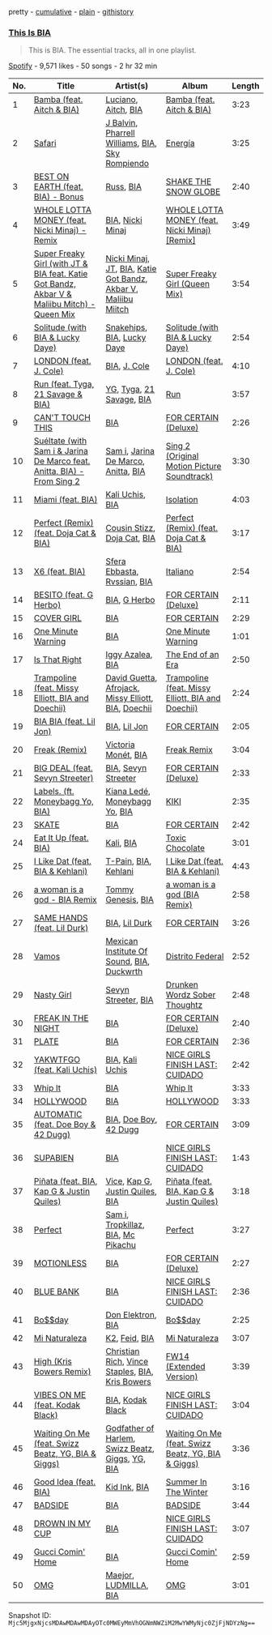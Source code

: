 pretty - [cumulative](/playlists/cumulative/37i9dQZF1DZ06evO3Q9uUx.md) - [plain](/playlists/plain/37i9dQZF1DZ06evO3Q9uUx) - [githistory](https://github.githistory.xyz/mackorone/spotify-playlist-archive/blob/main/playlists/plain/37i9dQZF1DZ06evO3Q9uUx)

### [This Is BIA](https://open.spotify.com/playlist/37i9dQZF1DZ06evO3Q9uUx)

> This is BIA\. The essential tracks, all in one playlist.

[Spotify](https://open.spotify.com/user/spotify) - 9,571 likes - 50 songs - 2 hr 32 min

| No. | Title | Artist(s) | Album | Length |
|---|---|---|---|---|
| 1 | [Bamba \(feat\. Aitch & BIA\)](https://open.spotify.com/track/7nFJSfGvvV0WjatTZN6QYi) | [Luciano](https://open.spotify.com/artist/3CJKkU0XuElRT1z8rEtIYg), [Aitch](https://open.spotify.com/artist/2PJEagPIxaBugeMjIyKVXF), [BIA](https://open.spotify.com/artist/6veh5zbFpm31XsPdjBgPER) | [Bamba \(feat\. Aitch & BIA\)](https://open.spotify.com/album/3cOBmVLauHdg4S3F7sJHyF) | 3:23 |
| 2 | [Safari](https://open.spotify.com/track/456xBIOmLRoLzCvCzZrWge) | [J Balvin](https://open.spotify.com/artist/1vyhD5VmyZ7KMfW5gqLgo5), [Pharrell Williams](https://open.spotify.com/artist/2RdwBSPQiwcmiDo9kixcl8), [BIA](https://open.spotify.com/artist/6veh5zbFpm31XsPdjBgPER), [Sky Rompiendo](https://open.spotify.com/artist/51XrH5fQP2oIQynuKxSWcW) | [Energía](https://open.spotify.com/album/4cGc9Eeb3Gjff2Aq5ILLEf) | 3:25 |
| 3 | [BEST ON EARTH \(feat\. BIA\) \- Bonus](https://open.spotify.com/track/0xKBkLcF71uUQeTA7FSu4A) | [Russ](https://open.spotify.com/artist/1z7b1Pr1rSlvWRzsW3HOrS), [BIA](https://open.spotify.com/artist/6veh5zbFpm31XsPdjBgPER) | [SHAKE THE SNOW GLOBE](https://open.spotify.com/album/2ZzatxW5gv1XZ0uai8TKxk) | 2:40 |
| 4 | [WHOLE LOTTA MONEY \(feat\. Nicki Minaj\) \- Remix](https://open.spotify.com/track/67G6iaOw8DZqp1z8STR89R) | [BIA](https://open.spotify.com/artist/6veh5zbFpm31XsPdjBgPER), [Nicki Minaj](https://open.spotify.com/artist/0hCNtLu0JehylgoiP8L4Gh) | [WHOLE LOTTA MONEY \(feat\. Nicki Minaj\) \[Remix\]](https://open.spotify.com/album/7swo0lVREzeFmLpCTKAkzs) | 3:49 |
| 5 | [Super Freaky Girl \(with JT & BIA feat\. Katie Got Bandz, Akbar V & Maliibu Mitch\) \- Queen Mix](https://open.spotify.com/track/4dFKEyGrwmIimMqwYleFOR) | [Nicki Minaj](https://open.spotify.com/artist/0hCNtLu0JehylgoiP8L4Gh), [JT](https://open.spotify.com/artist/39af15p0feaAOdL9DTRj3m), [BIA](https://open.spotify.com/artist/6veh5zbFpm31XsPdjBgPER), [Katie Got Bandz](https://open.spotify.com/artist/48ObYO3GM7R76nRcfyvnM9), [Akbar V](https://open.spotify.com/artist/74PEUb9Hxn7dY8jjgnQvSw), [Maliibu Miitch](https://open.spotify.com/artist/5J1JcdYCPj44YKz6kVA5wx) | [Super Freaky Girl \(Queen Mix\)](https://open.spotify.com/album/0kTHpgQCab29IVUdUIVtI6) | 3:54 |
| 6 | [Solitude \(with BIA & Lucky Daye\)](https://open.spotify.com/track/2cjhbrRCiUwRWL2PDPpDAu) | [Snakehips](https://open.spotify.com/artist/2FwJwEswyIUAljqgjNSHgP), [BIA](https://open.spotify.com/artist/6veh5zbFpm31XsPdjBgPER), [Lucky Daye](https://open.spotify.com/artist/5Vuvs6Py2JRU7WiFDVsI7J) | [Solitude \(with BIA & Lucky Daye\)](https://open.spotify.com/album/5R0IoGOOlP8dbynqmABnYA) | 2:54 |
| 7 | [LONDON \(feat\. J\. Cole\)](https://open.spotify.com/track/5vhrsx08dHh2QcVh1Rsiwt) | [BIA](https://open.spotify.com/artist/6veh5zbFpm31XsPdjBgPER), [J\. Cole](https://open.spotify.com/artist/6l3HvQ5sa6mXTsMTB19rO5) | [LONDON \(feat\. J\. Cole\)](https://open.spotify.com/album/5rIHQjM7xy35RYx9E3XaqS) | 4:10 |
| 8 | [Run \(feat\. Tyga, 21 Savage & BIA\)](https://open.spotify.com/track/7ItXHU9yVm8AUkMyo4kffF) | [YG](https://open.spotify.com/artist/0A0FS04o6zMoto8OKPsDwY), [Tyga](https://open.spotify.com/artist/5LHRHt1k9lMyONurDHEdrp), [21 Savage](https://open.spotify.com/artist/1URnnhqYAYcrqrcwql10ft), [BIA](https://open.spotify.com/artist/6veh5zbFpm31XsPdjBgPER) | [Run](https://open.spotify.com/album/7b7CkJuDzMUFt0vbzj0pjv) | 3:57 |
| 9 | [CAN'T TOUCH THIS](https://open.spotify.com/track/1LJYn86ysceH708AIkw0VZ) | [BIA](https://open.spotify.com/artist/6veh5zbFpm31XsPdjBgPER) | [FOR CERTAIN \(Deluxe\)](https://open.spotify.com/album/76j8Cihag4ps0oykYSo0Bc) | 2:26 |
| 10 | [Suéltate \(with Sam i & Jarina De Marco feat\. Anitta, BIA\) \- From Sing 2](https://open.spotify.com/track/3nUcCMjX6up5Ik95sTpNU0) | [Sam i](https://open.spotify.com/artist/5AUTN6tMncnOnYgJK1VM6K), [Jarina De Marco](https://open.spotify.com/artist/2Ju0kEPJxYUo0XM2PNUGeL), [Anitta](https://open.spotify.com/artist/7FNnA9vBm6EKceENgCGRMb), [BIA](https://open.spotify.com/artist/6veh5zbFpm31XsPdjBgPER) | [Sing 2 \(Original Motion Picture Soundtrack\)](https://open.spotify.com/album/3WCLzYOlSmLD2cy1RXdwUd) | 3:30 |
| 11 | [Miami \(feat\. BIA\)](https://open.spotify.com/track/5oJAaPRS2EzNIc8EWIbucE) | [Kali Uchis](https://open.spotify.com/artist/1U1el3k54VvEUzo3ybLPlM), [BIA](https://open.spotify.com/artist/6veh5zbFpm31XsPdjBgPER) | [Isolation](https://open.spotify.com/album/4EPQtdq6vvwxuYeQTrwDVY) | 4:03 |
| 12 | [Perfect \(Remix\) \(feat\. Doja Cat & BIA\)](https://open.spotify.com/track/31tgCy8mn6sFuIiHSHfEhm) | [Cousin Stizz](https://open.spotify.com/artist/0KpCz7V5XRkqKuM1JDf56O), [Doja Cat](https://open.spotify.com/artist/5cj0lLjcoR7YOSnhnX0Po5), [BIA](https://open.spotify.com/artist/6veh5zbFpm31XsPdjBgPER) | [Perfect \(Remix\) \(feat\. Doja Cat & BIA\)](https://open.spotify.com/album/2S5f607kus6aZo5UcA3gPS) | 3:17 |
| 13 | [X6 \(feat\. BIA\)](https://open.spotify.com/track/723BtHZOTCxN2xOselHQpG) | [Sfera Ebbasta](https://open.spotify.com/artist/23TFHmajVfBtlRx5MXqgoz), [Rvssian](https://open.spotify.com/artist/1fctva4kpRbg2k3v7kwRuS), [BIA](https://open.spotify.com/artist/6veh5zbFpm31XsPdjBgPER) | [Italiano](https://open.spotify.com/album/6mcfFvRK1uZEoCa6P1xuxl) | 2:54 |
| 14 | [BESITO \(feat\. G Herbo\)](https://open.spotify.com/track/1JTJws1FmfNRrF90bns0TT) | [BIA](https://open.spotify.com/artist/6veh5zbFpm31XsPdjBgPER), [G Herbo](https://open.spotify.com/artist/5QdEbQJ3ylBnc3gsIASAT5) | [FOR CERTAIN \(Deluxe\)](https://open.spotify.com/album/76j8Cihag4ps0oykYSo0Bc) | 2:11 |
| 15 | [COVER GIRL](https://open.spotify.com/track/3l1DD2X1lomNhj6xO3ftcb) | [BIA](https://open.spotify.com/artist/6veh5zbFpm31XsPdjBgPER) | [FOR CERTAIN](https://open.spotify.com/album/5B857SgrQIAmcJGj0sFOSg) | 2:29 |
| 16 | [One Minute Warning](https://open.spotify.com/track/0IVrI7SYvqq18xYu1N2GiD) | [BIA](https://open.spotify.com/artist/6veh5zbFpm31XsPdjBgPER) | [One Minute Warning](https://open.spotify.com/album/2WJNKgf3ojXKrQXzzJQWvR) | 1:01 |
| 17 | [Is That Right](https://open.spotify.com/track/3vbfLTQ4F7CvL3DGO1cdZF) | [Iggy Azalea](https://open.spotify.com/artist/5yG7ZAZafVaAlMTeBybKAL), [BIA](https://open.spotify.com/artist/6veh5zbFpm31XsPdjBgPER) | [The End of an Era](https://open.spotify.com/album/7lpONbbHTKDFk5nDpOgdFD) | 2:50 |
| 18 | [Trampoline \(feat\. Missy Elliott, BIA and Doechii\)](https://open.spotify.com/track/0gIVNoo3H05GyR4ExxmQOa) | [David Guetta](https://open.spotify.com/artist/1Cs0zKBU1kc0i8ypK3B9ai), [Afrojack](https://open.spotify.com/artist/4D75GcNG95ebPtNvoNVXhz), [Missy Elliott](https://open.spotify.com/artist/2wIVse2owClT7go1WT98tk), [BIA](https://open.spotify.com/artist/6veh5zbFpm31XsPdjBgPER), [Doechii](https://open.spotify.com/artist/4E2rKHVDssGJm2SCDOMMJB) | [Trampoline \(feat\. Missy Elliott, BIA and Doechii\)](https://open.spotify.com/album/2Pr2gqGNGdyyqUMCkQ0V2V) | 2:24 |
| 19 | [BIA BIA \(feat\. Lil Jon\)](https://open.spotify.com/track/23xteU6IlMeNxJ2sYcjHlR) | [BIA](https://open.spotify.com/artist/6veh5zbFpm31XsPdjBgPER), [Lil Jon](https://open.spotify.com/artist/7sfl4Xt5KmfyDs2T3SVSMK) | [FOR CERTAIN](https://open.spotify.com/album/5B857SgrQIAmcJGj0sFOSg) | 2:05 |
| 20 | [Freak \(Remix\)](https://open.spotify.com/track/1bzdoX1w5IZlWt15z4y1t1) | [Victoria Monét](https://open.spotify.com/artist/63XBtGSEZINSyXylZxEUbv), [BIA](https://open.spotify.com/artist/6veh5zbFpm31XsPdjBgPER) | [Freak Remix](https://open.spotify.com/album/4epvIuL8vjGOcBaEslxT5p) | 3:04 |
| 21 | [BIG DEAL \(feat\. Sevyn Streeter\)](https://open.spotify.com/track/1bt7CW9eLvrgYqMuBFqHOf) | [BIA](https://open.spotify.com/artist/6veh5zbFpm31XsPdjBgPER), [Sevyn Streeter](https://open.spotify.com/artist/6If57j6e3TXXk0HiLcIZca) | [FOR CERTAIN \(Deluxe\)](https://open.spotify.com/album/76j8Cihag4ps0oykYSo0Bc) | 2:33 |
| 22 | [Labels\. \(ft\. Moneybagg Yo, BIA\)](https://open.spotify.com/track/3H6jIGAjC93RTm9MihQe3w) | [Kiana Ledé](https://open.spotify.com/artist/7jZMxhsB8djyIbYmoiJSTs), [Moneybagg Yo](https://open.spotify.com/artist/3tJoFztHeIJkJWMrx0td2f), [BIA](https://open.spotify.com/artist/6veh5zbFpm31XsPdjBgPER) | [KIKI](https://open.spotify.com/album/6UmILTxwjM8sME3wbsZgQh) | 2:35 |
| 23 | [SKATE](https://open.spotify.com/track/5eeNzRV0twsDptfHslE7XR) | [BIA](https://open.spotify.com/artist/6veh5zbFpm31XsPdjBgPER) | [FOR CERTAIN](https://open.spotify.com/album/5B857SgrQIAmcJGj0sFOSg) | 2:42 |
| 24 | [Eat It Up \(feat\. BIA\)](https://open.spotify.com/track/3nePMGxrBMKtffHpkKqSHA) | [Kali](https://open.spotify.com/artist/1YRqgFNXqRyMDRr8ClS1NL), [BIA](https://open.spotify.com/artist/6veh5zbFpm31XsPdjBgPER) | [Toxic Chocolate](https://open.spotify.com/album/5X4gn5R6OOy34QpVRReCnh) | 3:01 |
| 25 | [I Like Dat \(feat\. BIA & Kehlani\)](https://open.spotify.com/track/3e1C4xcn4REvbAa7M6VshF) | [T\-Pain](https://open.spotify.com/artist/3aQeKQSyrW4qWr35idm0cy), [BIA](https://open.spotify.com/artist/6veh5zbFpm31XsPdjBgPER), [Kehlani](https://open.spotify.com/artist/0cGUm45nv7Z6M6qdXYQGTX) | [I Like Dat \(feat\. BIA & Kehlani\)](https://open.spotify.com/album/6j46dFtnzrjKNAmfcEtpKJ) | 4:43 |
| 26 | [a woman is a god \- BIA Remix](https://open.spotify.com/track/1bjKLAHQUcSOK6zBr9ZgDv) | [Tommy Genesis](https://open.spotify.com/artist/2qDdxfKUpYg8wc49KIuT3b), [BIA](https://open.spotify.com/artist/6veh5zbFpm31XsPdjBgPER) | [a woman is a god \(BIA Remix\)](https://open.spotify.com/album/1GM7yBzzTnJ7TvTysxvaQj) | 2:58 |
| 27 | [SAME HANDS \(feat\. Lil Durk\)](https://open.spotify.com/track/5AE9DzJr8jhTFgcbkCvrPq) | [BIA](https://open.spotify.com/artist/6veh5zbFpm31XsPdjBgPER), [Lil Durk](https://open.spotify.com/artist/3hcs9uc56yIGFCSy9leWe7) | [FOR CERTAIN](https://open.spotify.com/album/5B857SgrQIAmcJGj0sFOSg) | 3:26 |
| 28 | [Vamos](https://open.spotify.com/track/4gbRykMoB7dM0okw4DHj5J) | [Mexican Institute Of Sound](https://open.spotify.com/artist/4TPTW3cTwUtiihgOMSQfmy), [BIA](https://open.spotify.com/artist/6veh5zbFpm31XsPdjBgPER), [Duckwrth](https://open.spotify.com/artist/6I3MElirhT5t6Kf7p0hGk9) | [Distrito Federal](https://open.spotify.com/album/6ojf6Hfhj5NtQLRMiCRaFt) | 2:52 |
| 29 | [Nasty Girl](https://open.spotify.com/track/7AieOtwbgEHjfVLh8d1iit) | [Sevyn Streeter](https://open.spotify.com/artist/6If57j6e3TXXk0HiLcIZca), [BIA](https://open.spotify.com/artist/6veh5zbFpm31XsPdjBgPER) | [Drunken Wordz Sober Thoughtz](https://open.spotify.com/album/6sWl7sC34PChdFVegNJRuv) | 2:48 |
| 30 | [FREAK IN THE NIGHT](https://open.spotify.com/track/3gf0CqnyjYb2IoyZSaDa9h) | [BIA](https://open.spotify.com/artist/6veh5zbFpm31XsPdjBgPER) | [FOR CERTAIN \(Deluxe\)](https://open.spotify.com/album/76j8Cihag4ps0oykYSo0Bc) | 2:40 |
| 31 | [PLATE](https://open.spotify.com/track/7qkmotkXzezx5iJmU7xxfB) | [BIA](https://open.spotify.com/artist/6veh5zbFpm31XsPdjBgPER) | [FOR CERTAIN](https://open.spotify.com/album/5B857SgrQIAmcJGj0sFOSg) | 2:36 |
| 32 | [YAKWTFGO \(feat\. Kali Uchis\)](https://open.spotify.com/track/6rrP1mBTbBkJCP7FsBe0SM) | [BIA](https://open.spotify.com/artist/6veh5zbFpm31XsPdjBgPER), [Kali Uchis](https://open.spotify.com/artist/1U1el3k54VvEUzo3ybLPlM) | [NICE GIRLS FINISH LAST: CUIDADO](https://open.spotify.com/album/76VLDGFn8MiyKRIMV2S4J7) | 2:42 |
| 33 | [Whip It](https://open.spotify.com/track/1JWGPqQK0xxoiYG24S5Eo2) | [BIA](https://open.spotify.com/artist/6veh5zbFpm31XsPdjBgPER) | [Whip It](https://open.spotify.com/album/64RCa96sS1px5qoRTy3z1t) | 3:33 |
| 34 | [HOLLYWOOD](https://open.spotify.com/track/1gVrmubxd0344yczu7EXjQ) | [BIA](https://open.spotify.com/artist/6veh5zbFpm31XsPdjBgPER) | [HOLLYWOOD](https://open.spotify.com/album/5NOk5HClnVQvho2fB1p3eN) | 3:33 |
| 35 | [AUTOMATIC \(feat\. Doe Boy & 42 Dugg\)](https://open.spotify.com/track/0PDno6z7Wn9gPYLn75QEMZ) | [BIA](https://open.spotify.com/artist/6veh5zbFpm31XsPdjBgPER), [Doe Boy](https://open.spotify.com/artist/6aLoJJxz7MV2iZ423S8tJC), [42 Dugg](https://open.spotify.com/artist/45gHcnDnMC15sgx3VL7ROG) | [FOR CERTAIN](https://open.spotify.com/album/5B857SgrQIAmcJGj0sFOSg) | 3:09 |
| 36 | [SUPABIEN](https://open.spotify.com/track/5rxgQs8vyfy4z3IErxGscx) | [BIA](https://open.spotify.com/artist/6veh5zbFpm31XsPdjBgPER) | [NICE GIRLS FINISH LAST: CUIDADO](https://open.spotify.com/album/76VLDGFn8MiyKRIMV2S4J7) | 1:43 |
| 37 | [Piñata \(feat\. BIA, Kap G & Justin Quiles\)](https://open.spotify.com/track/1K2xnKlPqXhLuTwPkQxmrJ) | [Vice](https://open.spotify.com/artist/0q4NrXqJnc367PieejuROJ), [Kap G](https://open.spotify.com/artist/6JvU33PZ8MtZyeFTESr09O), [Justin Quiles](https://open.spotify.com/artist/14zUHaJZo1mnYtn6IBRaRP), [BIA](https://open.spotify.com/artist/6veh5zbFpm31XsPdjBgPER) | [Piñata \(feat\. BIA, Kap G & Justin Quiles\)](https://open.spotify.com/album/6rYMjTdVEaCgI25ZVNwVca) | 3:18 |
| 38 | [Perfect](https://open.spotify.com/track/7v5fIXqgB0nd5KgekRDe4M) | [Sam i](https://open.spotify.com/artist/5AUTN6tMncnOnYgJK1VM6K), [Tropkillaz](https://open.spotify.com/artist/5bzWtCkjIAMgN93gLt56SO), [BIA](https://open.spotify.com/artist/6veh5zbFpm31XsPdjBgPER), [Mc Pikachu](https://open.spotify.com/artist/6qFbBE8ubS4NxtxVPytxG5) | [Perfect](https://open.spotify.com/album/3cPb7WoJvMKZdJNL9nU2UT) | 3:27 |
| 39 | [MOTIONLESS](https://open.spotify.com/track/4Oa6lFMvD8fCb3ciPJGe3D) | [BIA](https://open.spotify.com/artist/6veh5zbFpm31XsPdjBgPER) | [FOR CERTAIN \(Deluxe\)](https://open.spotify.com/album/76j8Cihag4ps0oykYSo0Bc) | 2:27 |
| 40 | [BLUE BANK](https://open.spotify.com/track/6U5wHb6zuV96FGsAJcDbkM) | [BIA](https://open.spotify.com/artist/6veh5zbFpm31XsPdjBgPER) | [NICE GIRLS FINISH LAST: CUIDADO](https://open.spotify.com/album/76VLDGFn8MiyKRIMV2S4J7) | 2:36 |
| 41 | [Bo$$day](https://open.spotify.com/track/0QLB087RjF3zRLdKhpld8d) | [Don Elektron](https://open.spotify.com/artist/7DlW3AsJBngztfUBjAY0W2), [BIA](https://open.spotify.com/artist/6veh5zbFpm31XsPdjBgPER) | [Bo$$day](https://open.spotify.com/album/1Yn3gqAQitxjKrll6vSpWT) | 2:25 |
| 42 | [Mi Naturaleza](https://open.spotify.com/track/5aKKt0NtDmvadXvIQbLHyD) | [K2](https://open.spotify.com/artist/0l6S87tXngLhLA7h4gypUt), [Feid](https://open.spotify.com/artist/2LRoIwlKmHjgvigdNGBHNo), [BIA](https://open.spotify.com/artist/6veh5zbFpm31XsPdjBgPER) | [Mi Naturaleza](https://open.spotify.com/album/02lrmDcKngoN0lk1D61uZ8) | 3:07 |
| 43 | [High \(Kris Bowers Remix\)](https://open.spotify.com/track/1Tj0TcwUZZhbgKB6ACu7EE) | [Christian Rich](https://open.spotify.com/artist/7cAlvWK5rgMmJ37j7woN8l), [Vince Staples](https://open.spotify.com/artist/68kEuyFKyqrdQQLLsmiatm), [BIA](https://open.spotify.com/artist/6veh5zbFpm31XsPdjBgPER), [Kris Bowers](https://open.spotify.com/artist/2wWBoQpcybsDVpouFubTqZ) | [FW14 \(Extended Version\)](https://open.spotify.com/album/6m2UrRkuLmSzi1yNhbyO0h) | 3:39 |
| 44 | [VIBES ON ME \(feat\. Kodak Black\)](https://open.spotify.com/track/3cc1U9c0maT9xGxy4vOec4) | [BIA](https://open.spotify.com/artist/6veh5zbFpm31XsPdjBgPER), [Kodak Black](https://open.spotify.com/artist/46SHBwWsqBkxI7EeeBEQG7) | [NICE GIRLS FINISH LAST: CUIDADO](https://open.spotify.com/album/76VLDGFn8MiyKRIMV2S4J7) | 3:04 |
| 45 | [Waiting On Me \(feat\. Swizz Beatz, YG, BIA & Giggs\)](https://open.spotify.com/track/22SS2T6TwIEI3FefmB9IRA) | [Godfather of Harlem](https://open.spotify.com/artist/6ss7NRk9Y2P9n8q1yH2HXA), [Swizz Beatz](https://open.spotify.com/artist/2cADQgiLMjNhbsfeN52Bf3), [Giggs](https://open.spotify.com/artist/3S0tlB4fE7ChxI2pWz8Xip), [YG](https://open.spotify.com/artist/0A0FS04o6zMoto8OKPsDwY), [BIA](https://open.spotify.com/artist/6veh5zbFpm31XsPdjBgPER) | [Waiting On Me \(feat\. Swizz Beatz, YG, BIA & Giggs\)](https://open.spotify.com/album/61Lg0x5PtyijXiDxu9s8uJ) | 3:36 |
| 46 | [Good Idea \(feat\. BIA\)](https://open.spotify.com/track/3sXcUMhBQLCyr6Cl6z7RP4) | [Kid Ink](https://open.spotify.com/artist/6KZDXtSj0SzGOV705nNeh3), [BIA](https://open.spotify.com/artist/6veh5zbFpm31XsPdjBgPER) | [Summer In The Winter](https://open.spotify.com/album/6uG9BscYmPnAbtl6Cy9u91) | 3:16 |
| 47 | [BADSIDE](https://open.spotify.com/track/4i52IhZoFDXVxKhJewywbs) | [BIA](https://open.spotify.com/artist/6veh5zbFpm31XsPdjBgPER) | [BADSIDE](https://open.spotify.com/album/3j7poPDs9oT3VEMtPdw8jf) | 3:44 |
| 48 | [DROWN IN MY CUP](https://open.spotify.com/track/12vEQQFrOLlxGCc53YLDuN) | [BIA](https://open.spotify.com/artist/6veh5zbFpm31XsPdjBgPER) | [NICE GIRLS FINISH LAST: CUIDADO](https://open.spotify.com/album/76VLDGFn8MiyKRIMV2S4J7) | 3:07 |
| 49 | [Gucci Comin' Home](https://open.spotify.com/track/4r6AFRv8b4KurDJvm7BZ5N) | [BIA](https://open.spotify.com/artist/6veh5zbFpm31XsPdjBgPER) | [Gucci Comin' Home](https://open.spotify.com/album/1dXVrNCauP1ZD51Xc2LCIU) | 2:59 |
| 50 | [OMG](https://open.spotify.com/track/0KZgWM9NQnbJYxP31XtL4k) | [Maejor](https://open.spotify.com/artist/3XcCT5MPlQPWFTJyzXbfuX), [LUDMILLA](https://open.spotify.com/artist/3CDoRporvSjdzTrm99a3gi), [BIA](https://open.spotify.com/artist/6veh5zbFpm31XsPdjBgPER) | [OMG](https://open.spotify.com/album/3Sdnzuh874KS2fpvbOKfVh) | 3:01 |

Snapshot ID: `Mjc5MjgxNjcsMDAwMDAwMDAyOTc0MWEyMmVhOGNmNWZiM2MwYWMyNjc0ZjFjNDYzNg==`
